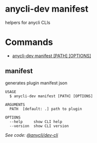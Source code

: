 anycli-dev manifest
===================

helpers for anycli CLIs
# Commands

* [anycli-dev manifest [PATH] [OPTIONS]](#manifest)
## manifest

generates plugin manifest json

```
USAGE
  $ anycli-dev manifest [PATH] [OPTIONS]

ARGUMENTS
  PATH  [default: .] path to plugin

OPTIONS
  --help     show CLI help
  --version  show CLI version
```

_See code: [@anycli/dev-cli](https://github.com/anycli/dev-cli/blob/v0.3.0/src/commands/manifest.ts)_
